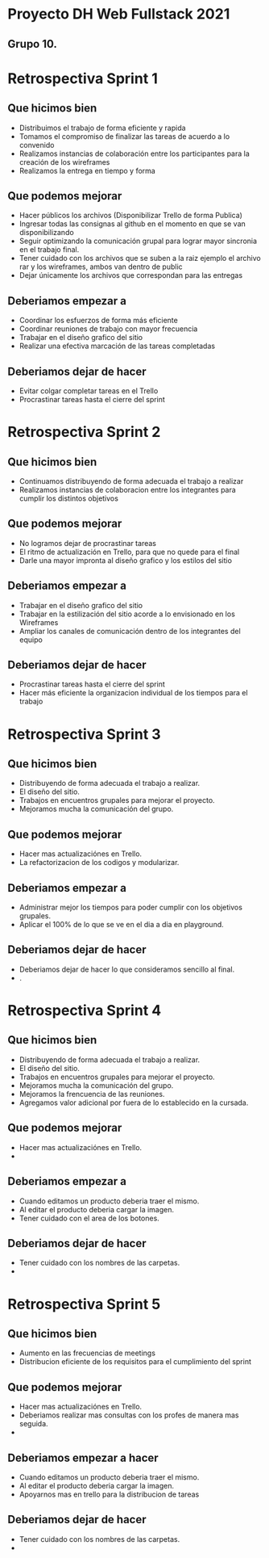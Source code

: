 # Proyecto DH Web Fullstack 2021
## Grupo 10.

# Retrospectiva Sprint 1

## Que hicimos bien

* Distribuimos el trabajo de forma eficiente y rapida
* Tomamos el compromiso de finalizar las tareas de acuerdo a lo convenido
* Realizamos instancias de colaboración entre los participantes para la creación de los wireframes
* Realizamos la entrega en tiempo y forma

## Que podemos mejorar

* Hacer públicos los archivos (Disponibilizar Trello de forma Publica)
* Ingresar todas las consignas al github en el momento en que se van disponibilizando
* Seguir optimizando la comunicación grupal para lograr mayor sincronia en el trabajo final.
* Tener cuidado con los archivos que se suben a la raiz ejemplo el archivo rar y los wireframes, ambos van dentro de public
* Dejar únicamente los archivos que correspondan para las entregas

## Deberiamos empezar a 

* Coordinar los esfuerzos de forma más eficiente
* Coordinar reuniones de trabajo con mayor frecuencia
* Trabajar en el diseño grafico del sitio
* Realizar una efectiva marcación de las tareas completadas

## Deberiamos dejar de hacer

* Evitar colgar completar tareas en el Trello
* Procrastinar tareas hasta el cierre del sprint


# Retrospectiva Sprint 2

## Que hicimos bien

* Continuamos distribuyendo de forma adecuada el trabajo a realizar
* Realizamos instancias de colaboracion entre los integrantes para cumplir los distintos objetivos

## Que podemos mejorar

* No logramos dejar de procrastinar tareas
* El ritmo de actualización en Trello, para que no quede para el final
* Darle una mayor impronta al diseño grafico y los estilos del sitio


## Deberiamos empezar a 

* Trabajar en el diseño grafico del sitio
* Trabajar en la estilización del sitio acorde a lo envisionado en los Wireframes
* Ampliar los canales de comunicación dentro de los integrantes del equipo


## Deberiamos dejar de hacer

* Procrastinar tareas hasta el cierre del sprint
* Hacer más eficiente la organizacion individual de los tiempos para el trabajo

# Retrospectiva Sprint 3

## Que hicimos bien
* Distribuyendo de forma adecuada el trabajo a realizar.
* El diseño del sitio.
* Trabajos en encuentros grupales para mejorar el proyecto.
* Mejoramos mucha la comunicación del grupo.

## Que podemos mejorar
* Hacer mas actualizaciónes en Trello.
* La refactorizacion de los codigos y modularizar.

## Deberiamos empezar a 
* Administrar mejor los tiempos para poder cumplir con los objetivos grupales.
* Aplicar el 100% de lo que se ve en el dia a dia en playground.

## Deberiamos dejar de hacer
* Deberiamos dejar de hacer lo que consideramos sencillo al final.
* .

# Retrospectiva Sprint 4

## Que hicimos bien
* Distribuyendo de forma adecuada el trabajo a realizar.
* El diseño del sitio.
* Trabajos en encuentros grupales para mejorar el proyecto.
* Mejoramos mucha la comunicación del grupo.
* Mejoramos la frencuencia de las reuniones.
* Agregamos valor adicional por fuera de lo establecido en la cursada.

## Que podemos mejorar
* Hacer mas actualizaciónes en Trello.
* 

## Deberiamos empezar a 
* Cuando editamos un producto deberia traer el mismo.
* Al editar el producto deberia cargar la imagen.
* Tener cuidado con el area de los botones.

## Deberiamos dejar de hacer
* Tener cuidado con los nombres de las carpetas.
* 

# Retrospectiva Sprint 5

## Que hicimos bien
* Aumento en las frecuencias de meetings
* Distribucion eficiente de los requisitos para el cumplimiento del sprint


## Que podemos mejorar
* Hacer mas actualizaciónes en Trello.
* Deberiamos realizar mas consultas con los profes de manera mas seguida.
* 

## Deberiamos empezar a hacer
* Cuando editamos un producto deberia traer el mismo.
* Al editar el producto deberia cargar la imagen.
* Apoyarnos mas en trello para la distribucion de tareas

## Deberiamos dejar de hacer
* Tener cuidado con los nombres de las carpetas.
* 